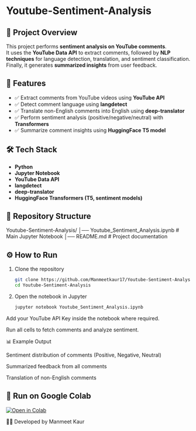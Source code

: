 # Youtube-Sentiment-Analysis

## 📌 Project Overview
This project performs **sentiment analysis on YouTube comments**.  
It uses the **YouTube Data API** to extract comments, followed by **NLP techniques** for language detection, translation, and sentiment classification. Finally, it generates **summarized insights** from user feedback.  

## 🚀 Features
- ✅ Extract comments from YouTube videos using **YouTube API**  
- ✅ Detect comment language using **langdetect**  
- ✅ Translate non-English comments into English using **deep-translator**  
- ✅ Perform sentiment analysis (positive/negative/neutral) with **Transformers**  
- ✅ Summarize comment insights using **HuggingFace T5 model**  

## 🛠️ Tech Stack
- **Python**  
- **Jupyter Notebook**  
- **YouTube Data API**  
- **langdetect**  
- **deep-translator**  
- **HuggingFace Transformers (T5, sentiment models)**  

## 📂 Repository Structure
Youtube-Sentiment-Analysis/
│── Youtube_Sentiment_Analysis.ipynb # Main Jupyter Notebook
│── README.md # Project documentation


## ⚙️ How to Run
1. Clone the repository  
   ```bash
   git clone https://github.com/Manmeetkaur17/Youtube-Sentiment-Analysis.git
   cd Youtube-Sentiment-Analysis

2. Open the notebook in Jupyter
   ```bash
   jupyter notebook Youtube_Sentiment_Analysis.ipynb

Add your YouTube API Key inside the notebook where required.

Run all cells to fetch comments and analyze sentiment.


📊 Example Output

  Sentiment distribution of comments (Positive, Negative, Neutral)
  
  Summarized feedback from all comments
    
  Translation of non-English comments

## 🔗 Run on Google Colab
[![Open in Colab](https://colab.research.google.com/assets/colab-badge.svg)](https://colab.research.google.com/github/Manmeetkaur17/Youtube-Sentiment-Analysis/blob/main/youTubeSentimentAnalysis.ipynb)


👩‍💻 Developed by Manmeet Kaur
